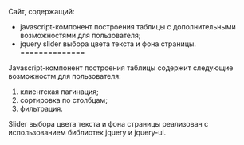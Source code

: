 Cайт, содержащий:
 - javascript-компонент построения таблицы с дополнительными возможностями для пользователя; 
 - jquery slider выбора цвета текста и фона страницы.
 ==============

Javascript-компонент построения таблицы содержит следующие возможностм для пользователя:
1. клиентская пагинация;
2. сортировка по столбцам;
3. фильтрация.

Slider выбора цвета текста и фона страницы реализован с использованием библиотек jquery и jquery-ui.
